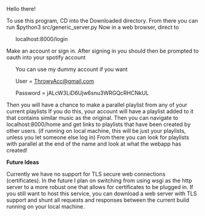 Hello there!

To use this program, CD into the Downloaded directory.
From there you can run
    $python3 src/generic_server.py
Now in a web browser, direct to 

&nbsp;&nbsp;&nbsp;&nbsp;&nbsp;&nbsp;localhost:8000/login

Make an account or sign in. After signing in you should then be prompted to oauth into your spotify account

&nbsp;&nbsp;&nbsp;&nbsp;&nbsp;&nbsp;You can use my dummy account if you want

&nbsp;&nbsp;&nbsp;&nbsp;&nbsp;&nbsp;User = ThrowyAcc@gmail.com

&nbsp;&nbsp;&nbsp;&nbsp;&nbsp;&nbsp;Password = jALcW3LiD6Ujw6snu3WRGQcRHCNkUL
    
Then you will have a chance to make a parallel playlist from any of your
current playlists
If you do this, your account will have a playlist added to it that contains similar
music as the original.
Then you can navigate to localhost:8000/home and get links to playlists that have been created by other users. (if running on local machine, this will be just your playlists, unless you let someone else log in)
From there you can look for playlists with parallel at the end of the name and look at what the webapp has created!



**Future Ideas**

Currently we have no support for TLS secure web connections (certificates). In the future I plan on switching from using wsgi as the http server to a more robust one that allows for certificates to be plugged in. If you still want to host this service, you can download a web server with TLS support and shunt all requests and responses between the current build running on your local machine. 
